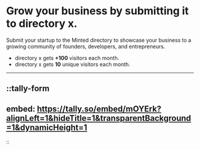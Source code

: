 # Grow your business by submitting it to directory x.

Submit your startup to the Minted directory to showcase your business to a growing community of founders, developers, and entrepreneurs.
+ directory x gets **+100** visitors each month.
+ directory x gets **10** unique visitors each month.

---

::tally-form
---
embed: https://tally.so/embed/mOYErk?alignLeft=1&hideTitle=1&transparentBackground=1&dynamicHeight=1
---
::